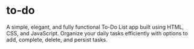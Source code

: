 # to-do
A simple, elegant, and fully functional To-Do List app built using HTML, CSS, and JavaScript. Organize your daily tasks efficiently with options to add, complete, delete, and persist tasks.
